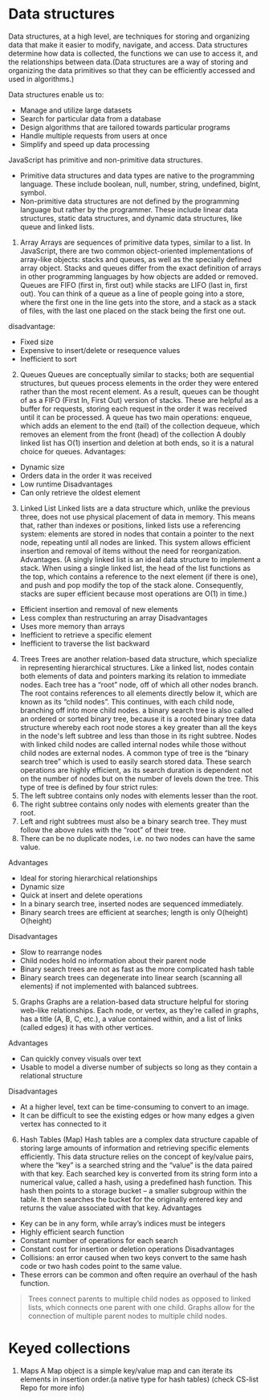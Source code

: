 # Data structures
Data structures, at a high level, are techniques for storing and organizing data that make it easier to modify, navigate, and access. Data structures determine how data is collected, the functions we can use to access it, and the relationships between data.(Data structures are a way of storing and organizing the data primitives so that they can be efficiently accessed and used in algorithms.)

Data structures enable us to:
- Manage and utilize large datasets
- Search for particular data from a database
- Design algorithms that are tailored towards particular programs
- Handle multiple requests from users at once
- Simplify and speed up data processing

JavaScript has primitive and non-primitive data structures.

- Primitive data structures and data types are native to the programming language. These include boolean, null, number, string, undefined, bigInt, symbol.
- Non-primitive data structures are not defined by the programming language but rather by the programmer. These include linear data structures, static data structures, and dynamic data structures, like queue and linked lists.

1. Array
Arrays are sequences of primitive data types, similar to a list. In JavaScript, there are two common object-oriented implementations of array-like objects: stacks and queues, as well as the specially defined array object. Stacks and queues differ from the exact definition of arrays in other programming languages by how objects are added or removed.
Queues are FIFO (first in, first out) while stacks are LIFO (last in, first out). You can think of a queue as a line of people going into a store, where the first one in the line gets into the store, and a stack as a stack of files, with the last one placed on the stack being the first one out.

disadvantage:
- Fixed size
- Expensive to insert/delete or resequence values
- Inefficient to sort

2. Queues
Queues are conceptually similar to stacks; both are sequential structures, but queues process elements in the order they were entered rather than the most recent element.
As a result, queues can be thought of as a FIFO (First In, First Out) version of stacks. These are helpful as a buffer for requests, storing each request in the order it was received until it can be processed.
A queue has two main operations:
enqueue, which adds an element to the end (tail) of the collection
dequeue, which removes an element from the front (head) of the collection
A doubly linked list has O(1) insertion and deletion at both ends, so it is a natural choice for queues.
Advantages:
- Dynamic size
- Orders data in the order it was received
- Low runtime
Disadvantages
- Can only retrieve the oldest element

3. Linked List
Linked lists are a data structure which, unlike the previous three, does not use physical placement of data in memory. This means that, rather than indexes or positions, linked lists use a referencing system: elements are stored in nodes that contain a pointer to the next node, repeating until all nodes are linked.
This system allows efficient insertion and removal of items without the need for reorganization.
Advantages. (A singly linked list is an ideal data structure to implement a stack. When using a single linked list, the head of the list functions as the top, which contains a reference to the next element (if there is one), and push and pop modify the top of the stack alone. Consequently, stacks are super efficient because most operations are O(1) in time.)
- Efficient insertion and removal of new elements
- Less complex than restructuring an array
Disadvantages
- Uses more memory than arrays
- Inefficient to retrieve a specific element
- Inefficient to traverse the list backward

4. Trees
Trees are another relation-based data structure, which specialize in representing hierarchical structures. Like a linked list, nodes contain both elements of data and pointers marking its relation to immediate nodes.
Each tree has a “root” node, off of which all other nodes branch. The root contains references to all elements directly below it, which are known as its “child nodes”. This continues, with each child node, branching off into more child nodes.
a binary search tree is also called an ordered or sorted binary tree, because it is a rooted binary tree data structure whereby each root node stores a key greater than all the keys in the node's left subtree and less than those in its right subtree.
Nodes with linked child nodes are called internal nodes while those without child nodes are external nodes. A common type of tree is the “binary search tree” which is used to easily search stored data.
These search operations are highly efficient, as its search duration is dependent not on the number of nodes but on the number of levels down the tree.
This type of tree is defined by four strict rules:
1. The left subtree contains only nodes with elements lesser than the root.
2. The right subtree contains only nodes with elements greater than the root.
3. Left and right subtrees must also be a binary search tree. They must follow the above rules with the “root” of their tree.
4. There can be no duplicate nodes, i.e. no two nodes can have the same value.

Advantages

- Ideal for storing hierarchical relationships
- Dynamic size
- Quick at insert and delete operations
- In a binary search tree, inserted nodes are sequenced immediately.
- Binary search trees are efficient at searches; length is only O(height)
O(height)

Disadvantages
- Slow to rearrange nodes
- Child nodes hold no information about their parent node
- Binary search trees are not as fast as the more complicated hash table
- Binary search trees can degenerate into linear search (scanning all elements) if not implemented with balanced subtrees.

5. Graphs
Graphs are a relation-based data structure helpful for storing web-like relationships. Each node, or vertex, as they’re called in graphs, has a title (A, B, C, etc.), a value contained within, and a list of links (called edges) it has with other vertices.

Advantages
- Can quickly convey visuals over text
- Usable to model a diverse number of subjects so long as they contain a relational structure

Disadvantages
- At a higher level, text can be time-consuming to convert to an image.
- It can be difficult to see the existing edges or how many edges a given vertex has connected to it

6. Hash Tables (Map)
Hash tables are a complex data structure capable of storing large amounts of information and retrieving specific elements efficiently. This data structure relies on the concept of key/value pairs, where the “key” is a searched string and the “value” is the data paired with that key.
Each searched key is converted from its string form into a numerical value, called a hash, using a predefined hash function. This hash then points to a storage bucket – a smaller subgroup within the table. It then searches the bucket for the originally entered key and returns the value associated with that key.
Advantages
- Key can be in any form, while array’s indices must be integers
- Highly efficient search function
- Constant number of operations for each search
- Constant cost for insertion or deletion operations
Disadvantages
- Collisions: an error caused when two keys convert to the same hash code or two hash codes point to the same value.
- These errors can be common and often require an overhaul of the hash function.

> Trees connect parents to multiple child nodes as opposed to linked lists, which connects one parent with one child. Graphs allow for the connection of multiple parent nodes to multiple child nodes.

# Keyed collections
1. Maps
A Map object is a simple key/value map and can iterate its elements in insertion order.(a native type for hash tables)
(check CS-list Repo for more info)
